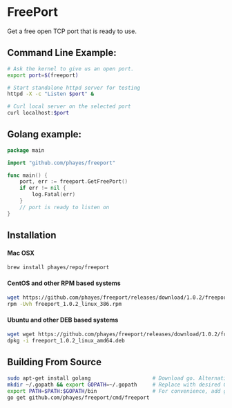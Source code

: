 FreePort
========

Get a free open TCP port that is ready to use.

## Command Line Example:
```bash
# Ask the kernel to give us an open port.
export port=$(freeport)

# Start standalone httpd server for testing
httpd -X -c "Listen $port" &

# Curl local server on the selected port
curl localhost:$port
```

## Golang example:
```go
package main

import "github.com/phayes/freeport"

func main() {
	port, err := freeport.GetFreePort()
	if err != nil {
		log.Fatal(err)
	}
	// port is ready to listen on
}

```

## Installation

#### Mac OSX
```bash
brew install phayes/repo/freeport
```


#### CentOS and other RPM based systems
```bash
wget https://github.com/phayes/freeport/releases/download/1.0.2/freeport_1.0.2_linux_386.rpm
rpm -Uvh freeport_1.0.2_linux_386.rpm
```

#### Ubuntu and other DEB based systems
```bash
wget wget https://github.com/phayes/freeport/releases/download/1.0.2/freeport_1.0.2_linux_amd64.deb
dpkg -i freeport_1.0.2_linux_amd64.deb
```

## Building From Source
```bash
sudo apt-get install golang                    # Download go. Alternativly build from source: https://golang.org/doc/install/source
mkdir ~/.gopath && export GOPATH=~/.gopath     # Replace with desired GOPATH
export PATH=$PATH:$GOPATH/bin                  # For convenience, add go's bin dir to your PATH
go get github.com/phayes/freeport/cmd/freeport
```
